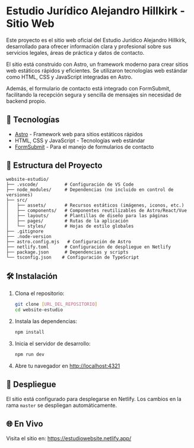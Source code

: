 # Estudio Jurídico Alejandro Hillkirk - Sitio Web

Este proyecto es el sitio web oficial del Estudio Jurídico Alejandro Hillkirk, desarrollado para ofrecer información clara y profesional sobre sus servicios legales, áreas de práctica y datos de contacto.

El sitio está construido con Astro, un framework moderno para crear sitios web estáticos rápidos y eficientes. Se utilizaron tecnologías web estándar como HTML, CSS y JavaScript integradas en Astro.

Además, el formulario de contacto está integrado con FormSubmit, facilitando la recepción segura y sencilla de mensajes sin necesidad de backend propio.

## 🚀 Tecnologías

- [Astro](https://astro.build/) - Framework web para sitios estáticos rápidos
- HTML, CSS y JavaScript - Tecnologías web estándar
- [FormSubmit](https://formsubmit.co/) - Para el manejo de formularios de contacto

## 📁 Estructura del Proyecto

```
website-estudio/       
├── .vscode/          # Configuración de VS Code
├── node_modules/     # Dependencias (no incluido en control de versiones)
├── src/
│   ├── assets/       # Recursos estáticos (imágenes, iconos, etc.)
│   ├── components/   # Componentes reutilizables de Astro/React/Vue
│   ├── layouts/      # Plantillas de diseño para las páginas
│   ├── pages/        # Rutas de la aplicación
│   └── styles/       # Hojas de estilo globales
├── .gitignore
├── .node-version
├── astro.config.mjs   # Configuración de Astro
├── netlify.toml      # Configuración de despliegue en Netlify
├── package.json      # Dependencias y scripts
└── tsconfig.json    # Configuración de TypeScript
```

## 🛠️ Instalación

1. Clona el repositorio:
   ```bash
   git clone [URL_DEL_REPOSITORIO]
   cd website-estudio
   ```

2. Instala las dependencias:
   ```bash
   npm install
   ```

3. Inicia el servidor de desarrollo:
   ```bash
   npm run dev
   ```

4. Abre tu navegador en [http://localhost:4321](http://localhost:4321)

## 🚀 Despliegue

El sitio está configurado para desplegarse en Netlify. Los cambios en la rama `master` se despliegan automáticamente.

## 🌐 En Vivo

Visita el sitio en: https://estudiowebsite.netlify.app/
